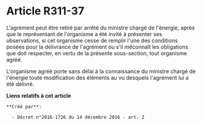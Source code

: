 # Article R311-37

L'agrément peut être retiré par arrêté du ministre chargé de l'énergie, après que le représentant de l'organisme a été invité
à présenter ses observations, si cet organisme cesse de remplir l'une des conditions posées pour la délivrance de l'agrément
ou s'il méconnaît les obligations que doit respecter, en vertu de la présente sous-section, tout organisme agréé. 

L'organisme agréé porte sans délai à la connaissance du ministre chargé de l'énergie toute modification des éléments au vu
desquels l'agrément lui a été délivré.

**Liens relatifs à cet article**

	**Créé par**:

	  - Décret n°2016-1726 du 14 décembre 2016 - art. 2
